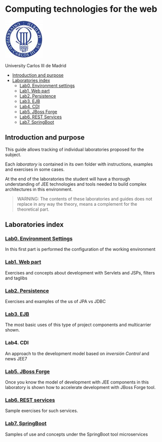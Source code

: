 # Computing technologies for the web 


![](images/logo-uc3m.jpg)

University Carlos III de Madrid

<!-- MarkdownTOC depth=3 -->

- [Introduction and purpose](#introduction-and-purpose)
- [Laboratories index](#laboratories-index)
    - [Lab0. Environment settings](#lab0-environment-settings)
    - [Lab1. Web part](#lab1-web-part)
    - [Lab2. Persistence](#lab2-persistence)
    - [Lab3. EJB](#lab3-ejb)
    - [Lab4. CDI](#lab4-cdi)
    - [Lab5. JBoss Forge](#lab5-jboss-forge)
    - [Lab6. REST Services](#lab6-rest-services)
    - [Lab7. SpringBoot](#lab7-springboot)

<!-- /MarkdownTOC -->

## Introduction and purpose

This guide allows tracking of individual laboratories proposed for the subject.

Each _laboratory_ is contained in its own folder with instructions, examples and exercises in some cases.

At the end of the laboratories the student will have a thorough understanding of JEE technologies and tools needed to build complex architectures in this environment.

> WARNING: The contents of these laboratories and guides does not replace in any way the theory, means a complement for the theoretical part.

## Laboratories index


### [Lab0. Environment Settings](https://github.com/TIW-2016-17/tiwlabs/tree/master/lab0)

In this first part is performed the configuration of the working environment

### [Lab1. Web part](https://github.com/TIW-2016-17/tiwlabs/tree/master/lab1)

Exercises and concepts about development with Servlets and JSPs, filters and taglibs

### [Lab2. Persistence](https://github.com/TIW-2016-17/tiwlabs/tree/master/lab2)

Exercises and examples of the us of JPA vs
JDBC 
### [Lab3. EJB](https://github.com/TIW-2016-17/tiwlabs/tree/master/lab3)

The most basic uses of this type of project components and multicarrier shown.

### Lab4. CDI

An approach to the development model based on _inversión Control_ and news JEE7

### [Lab5. JBoss Forge](https://github.com/TIW-2016-17/tiwlabs/blob/master/lab5)

Once you know the model of development with JEE components in this laboratory is shown how to accelerate development with JBoss Forge tool.

### [Lab6. REST services](https://github.com/TIW-2016-17/tiwlabs/tree/master/lab6)

Sample exercises for such services.

### [Lab7. SpringBoot](https://github.com/TIW-2016-17/tiwlabs/blob/master/lab7)

Samples of use and concepts under the SpringBoot tool microservices






